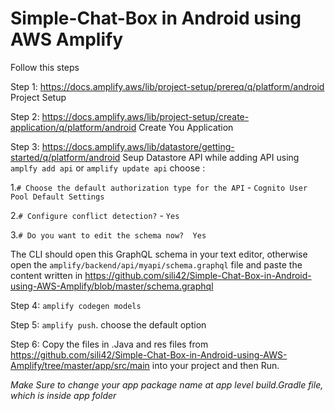 # Simple-Chat-Box in Android using AWS Amplify

Follow this steps

Step 1: https://docs.amplify.aws/lib/project-setup/prereq/q/platform/android Project Setup

Step 2: https://docs.amplify.aws/lib/project-setup/create-application/q/platform/android Create You Application

Step 3: https://docs.amplify.aws/lib/datastore/getting-started/q/platform/android Seup Datastore API while adding API using `amplfy add api` or `amplify update api` choose :

  1.`# Choose the default authorization type for the API` - `Cognito User Pool Default Settings`  

  2.`# Configure conflict detection?` - `Yes`

  3.`# Do you want to edit the schema now?  Yes`

The CLI should open this GraphQL schema in your text editor, otherwise open the `amplify/backend/api/myapi/schema.graphql` file and paste the content written in https://github.com/sili42/Simple-Chat-Box-in-Android-using-AWS-Amplify/blob/master/schema.graphql 

Step 4: `amplify codegen models`

Step 5: `amplify push`. choose the default option

Step 6: Copy the files in .Java and res files from https://github.com/sili42/Simple-Chat-Box-in-Android-using-AWS-Amplify/tree/master/app/src/main into your project and then Run.

*Make Sure to change your app package name at app level build.Gradle file, which is inside app folder*
